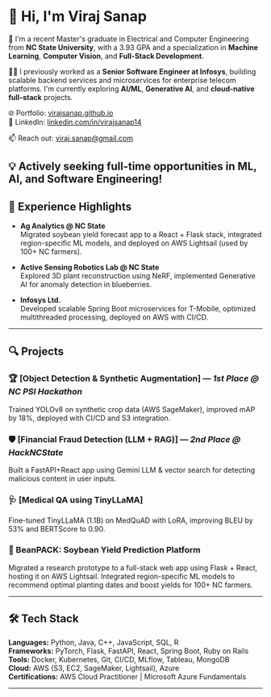 # 👋 Hi, I'm Viraj Sanap

🚀 I'm a recent Master's graduate in Electrical and Computer Engineering from **NC State University**, with a 3.93 GPA and a specialization in **Machine Learning**, **Computer Vision**, and **Full-Stack Development**.

👨‍💻 I previously worked as a **Senior Software Engineer at Infosys**, building scalable backend services and microservices for enterprise telecom platforms. I'm currently exploring **AI/ML**, **Generative AI**, and **cloud-native full-stack** projects.

🌐 Portfolio: [virajsanap.github.io](https://virajsanap.github.io)  
🔗 LinkedIn: [linkedin.com/in/virajsanap14](https://linkedin.com/in/virajsanap14)

📫 Reach out: [viraj.sanap@gmail.com](mailto:viraj.sanap@gmail.com)  

💡 Actively seeking full-time opportunities in ML, AI, and Software Engineering!
---

## 💼 Experience Highlights

- **Ag Analytics @ NC State**  
  Migrated soybean yield forecast app to a React + Flask stack, integrated region-specific ML models, and deployed on AWS Lightsail (used by 100+ NC farmers).

- **Active Sensing Robotics Lab @ NC State**  
  Explored 3D plant reconstruction using NeRF, implemented Generative AI for anomaly detection in blueberries.

- **Infosys Ltd.**  
  Developed scalable Spring Boot microservices for T-Mobile, optimized multithreaded processing, deployed on AWS with CI/CD.

---

## 🔍 Projects

### 🏆 [Object Detection & Synthetic Augmentation] — *1st Place @ NC PSI Hackathon*  
Trained YOLOv8 on synthetic crop data (AWS SageMaker), improved mAP by 18%, deployed with CI/CD and S3 integration.

### 🛡️ [Financial Fraud Detection (LLM + RAG)] — *2nd Place @ HackNCState*  
Built a FastAPI+React app using Gemini LLM & vector search for detecting malicious content in user inputs.

### 🩺 [Medical QA using TinyLLaMA]  
Fine-tuned TinyLLaMA (1.1B) on MedQuAD with LoRA, improving BLEU by 53% and BERTScore to 0.90.

### 🌱 BeanPACK: Soybean Yield Prediction Platform  
Migrated a research prototype to a full-stack web app using Flask + React, hosting it on AWS Lightsail. Integrated region-specific ML models to recommend optimal planting dates and boost yields for 100+ NC farmers.   

---

## 🛠️ Tech Stack

**Languages:** Python, Java, C++, JavaScript, SQL, R  
**Frameworks:** PyTorch, Flask, FastAPI, React, Spring Boot, Ruby on Rails  
**Tools:** Docker, Kubernetes, Git, CI/CD, MLflow, Tableau, MongoDB  
**Cloud:** AWS (S3, EC2, SageMaker, Lightsail), Azure  
**Certifications:** AWS Cloud Practitioner | Microsoft Azure Fundamentals

---



